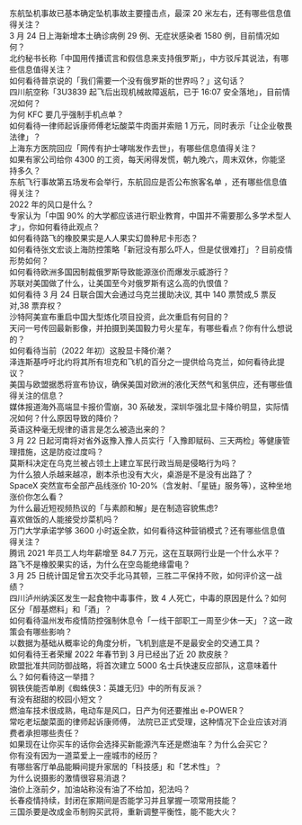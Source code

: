 东航坠机事故已基本确定坠机事故主要撞击点，最深 20 米左右，还有哪些信息值得关注？  
3 月 24 日上海新增本土确诊病例 29 例、无症状感染者 1580 例，目前情况如何？  
北约秘书长称「中国用传播谎言和假信息来支持俄罗斯」，中方驳斥其说法，有哪些信息值得关注？  
如何看待普京说的「我们需要一个没有俄罗斯的世界吗？」这句话？  
四川航空称「3U3839 起飞后出现机械故障返航，已于 16:07 安全落地」，目前情况如何？  
为何 KFC 要几乎强制手机点单？  
如何看待一律师起诉康师傅老坛酸菜牛肉面并索赔 1 万元，同时表示「让企业敬畏法律」？  
上海东方医院回应「网传有护士哮喘发作去世」，有哪些信息值得关注？  
如果有家公司给你 4300 的工资，每天闲得发慌，朝九晚六，周末双休，你能坚持多久？  
东航飞行事故第五场发布会举行，东航回应是否公布旅客名单 ，还有哪些信息值得关注？  
2022 年的风口是什么？  
专家认为「中国 90% 的大学都应该进行职业教育，中国并不需要那么多学术型人才」，你如何看待此观点？  
如何看待路飞的橡胶果实是人人果实幻兽种尼卡形态？  
如何看待张文宏谈上海防控策略「新冠没有那么吓人，但是仗很难打」？目前疫情形势如何？  
如何看待欧洲多国因制裁俄罗斯导致能源涨价而爆发示威游行？  
苏联对美国做了什么，让美国至今对俄罗斯有这么高的仇恨值？  
如何看待 3 月 24 日联合国大会通过乌克兰援助决议, 其中 140 票赞成,5 票反对,38 票弃权？  
沙特阿美宣布重启中国大型炼化项目投资，此次重启有何目的？  
天问一号传回最新影像，并拍摄到美国毅力号火星车，有哪些看点？你有什么想说的？  
如何看待当前（2022 年初）这股显卡降价潮？  
泽连斯基呼吁北约将其所有坦克和飞机的百分之一提供给乌克兰，如何看待此提议？  
美国与欧盟据悉将宣布协议，确保美国对欧洲的液化天然气和氢供应，还有哪些值得关注的信息？  
媒体报道海外高端显卡报价雪崩，30 系破发，深圳华强北显卡降价明显，实际情况如何？什么原因导致的降价？  
英语这种毫无规律的语言是怎么被造出来的？  
3 月 22 日起河南将对省外返豫入豫人员实行「入豫即赋码、三天两检」等健康管理措施，这是防疫过度吗？  
莫斯科决定在乌克兰被占领土上建立军民行政当局是侵略行为吗？  
为什么狼人杀越来越凉，剧本杀也没有大火，桌游是不是没有出路了？  
SpaceX 突然宣布全部产品线涨价 10-20%（含发射、「星链」服务等），这种坐地涨价你怎么看？  
为什么最近短视频热议的「与素颜和解」是在制造容貌焦虑?  
喜欢做饭的人能接受炒菜机吗？  
万门大学承诺学够 3600 小时返全款，如何看待这种营销模式？还有哪些信息值得关注？  
腾讯 2021 年员工人均年薪增至 84.7 万元，这在互联网行业是一个什么水平？  
路飞不是橡胶果实的话，为什么在空岛能绝缘雷电？  
3 月 25 日统计国足曾五次交手北马其顿，三胜二平保持不败，如何评价这一战绩？  
四川泸州纳溪区发生一起食物中毒事件，致 4 人死亡，中毒的原因是什么？如何区分「醇基燃料」和「酒」？  
如何看待温州发布疫情防控强制休息令「一线干部职工一周至少休一天」？这一政策会有哪些影响？  
以数据为基础从概率论的角度分析，飞机到底是不是最安全的交通工具？  
如何看待王者荣耀 2022 年春节到 3 月已经出了近 20 款皮肤？  
欧盟批准共同防御战略，将首次建立 5000 名士兵快速反应部队，这意味着什么？如何看待这一举措？  
钢铁侠能否单刷《蜘蛛侠3：英雄无归》中的所有反派？  
有没有甜甜的校园小短文？  
燃油车技术很成熟，电动车是风口，日产为何还要推出 e-POWER？  
常吃老坛酸菜面的律师起诉康师傅， 法院已正式受理，这种情况下企业应该对消费者承担哪些责任？  
如果现在让你买车的话你会选择买新能源汽车还是燃油车？为什么会买它？  
你有没有因为一道菜爱上一座城市的经历？  
有哪些客厅单品能瞬间提升家居的「科技感」和「艺术性」？  
为什么说摄影的激情很容易消退？  
油价上涨前夕，加油站称没有油了不给加，犯法吗？  
长春疫情持续，封闭在家期间是否能学习并且掌握一项常用技能？  
三国杀要是改成金币制购买武将，重新调整平衡性，能不能大火？  
